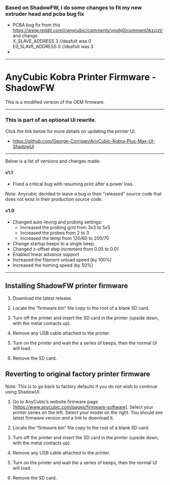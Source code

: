 ### Based on ShadowFW, I do some changes to fit my new extruder head and pcba bug fix
* PCBA bug fix from this https://www.reddit.com/r/anycubic/comments/ynvbj0/comment/jkzzjzt/<br />
  and change   <br />
  X_SLAVE_ADDRESS 3 //deafult was 0<br />
  E0_SLAVE_ADDRESS 0 //deafult was 3
* 


- - - -
 
 # AnyCubic Kobra Printer Firmware - ShadowFW

This is a modified version of the OEM firmware.

- - - -

### This is part of an optional UI rewrite.
Click the link below for more details on updating the printer UI.<br />
* https://github.com/George-Corrigan/AnyCubic-Kobra-Plus-Max-UI-ShadowUI

- - - -

Below is a list of versions and changes made:

#### v1.1
* Fixed a critical bug with resuming print after a power loss.

Note: Anycubic decided to leave a bug in their "released" source code that does not exist in their production source code.


#### v1.0
* Changed auto-leving and probing settings:
   * Increased the probing grid from 3x3 to 5x5
   * Increased the probes from 2 to 3
   * Increased the temp from 120/60 to 200/70
* Change startup beeps to a single beep.
* Changed z-offset step increment from 0.05 to 0.01
* Enabled linear advance support
* Increased the filament unload speed (by 100%)
* Increased the homing speed (by 50%)

- - - -

## Installing ShadowFW printer firmware

1. Download the latest release.

2. Locate the “firmware.bin” file copy to the root of a blank SD card.

3. Turn off the printer and insert the SD card in the printer (upside down, with the metal contacts up).

4. Remove any USB cable attached to the printer.

5. Turn on the printer and wait the a series of beeps, then the normal UI will load.

6. Remove the SD card.


## Reverting to original factory printer firmware

Note: This is to go back to factory defaults if you do not wish to continue using ShadowUI.

1. Go to AnyCubic’s website firmware page [https://www.anycubic.com/pages/firmware-software]. Select your printer series on the left. Select your model on the right. You should see latest firmware version and a link to download it.

2. Locate the “firmware.bin” file copy to the root of a blank SD card.

3. Turn off the printer and insert the SD card in the printer (upside down, with the metal contacts up).

4. Remove any USB cable attached to the printer.

5. Turn on the printer and wait the a series of beeps, then the normal UI will load.

6. Remove the SD card.
